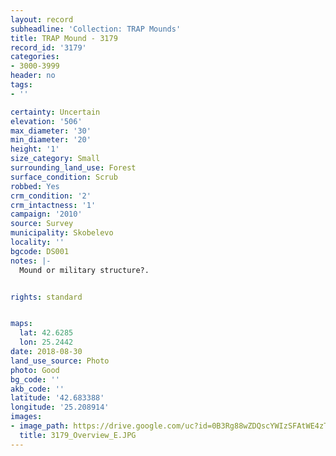 ```yaml
---
layout: record
subheadline: 'Collection: TRAP Mounds'
title: TRAP Mound - 3179
record_id: '3179'
categories:
- 3000-3999
header: no
tags:
- ''

certainty: Uncertain
elevation: '506'
max_diameter: '30'
min_diameter: '20'
height: '1'
size_category: Small
surrounding_land_use: Forest
surface_condition: Scrub
robbed: Yes
crm_condition: '2'
crm_intactness: '1'
campaign: '2010'
source: Survey
municipality: Skobelevo
locality: ''
bgcode: DS001
notes: |-
  Mound or military structure?.


rights: standard


maps:
  lat: 42.6285
  lon: 25.2442
date: 2018-08-30
land_use_source: Photo
photo: Good
bg_code: ''
akb_code: ''
latitude: '42.683388'
longitude: '25.208914'
images:
- image_path: https://drive.google.com/uc?id=0B3Rg88wZDQscYWIzSFAtWE4zTms
  title: 3179_Overview_E.JPG
---
```

